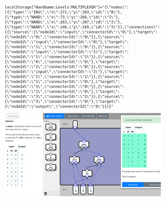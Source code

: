     localStorage["NandGame:Levels:MULTIPLEXER"]="{\"nodes\":[{\"type\":\"INV\",\"x\":171,\"y\":393,\"id\":\"0\"},{\"type\":\"NAND\",\"x\":73,\"y\":288,\"id\":\"1\"},{\"type\":\"NAND\",\"x\":263,\"y\":287,\"id\":\"2\"},{\"type\":\"NAND\",\"x\":146,\"y\":169,\"id\":\"3\"}],\"connections\":[{\"source\":{\"nodeId\":\"input\",\"connectorId\":\"0\"},\"target\":{\"nodeId\":\"0\",\"connectorId\":\"0\"}},{\"source\":{\"nodeId\":\"input\",\"connectorId\":\"0\"},\"target\":{\"nodeId\":\"1\",\"connectorId\":\"0\"}},{\"source\":{\"nodeId\":\"input\",\"connectorId\":\"1\"},\"target\":{\"nodeId\":\"1\",\"connectorId\":\"1\"}},{\"source\":{\"nodeId\":\"0\",\"connectorId\":\"0\"},\"target\":{\"nodeId\":\"2\",\"connectorId\":\"0\"}},{\"source\":{\"nodeId\":\"input\",\"connectorId\":\"2\"},\"target\":{\"nodeId\":\"2\",\"connectorId\":\"1\"}},{\"source\":{\"nodeId\":\"1\",\"connectorId\":\"0\"},\"target\":{\"nodeId\":\"3\",\"connectorId\":\"0\"}},{\"source\":{\"nodeId\":\"2\",\"connectorId\":\"0\"},\"target\":{\"nodeId\":\"3\",\"connectorId\":\"1\"}},{\"source\":{\"nodeId\":\"3\",\"connectorId\":\"0\"},\"target\":{\"nodeId\":\"output\",\"connectorId\":\"0\"}}]}"

![4/4](MULTIPLEXER_GATE.png)